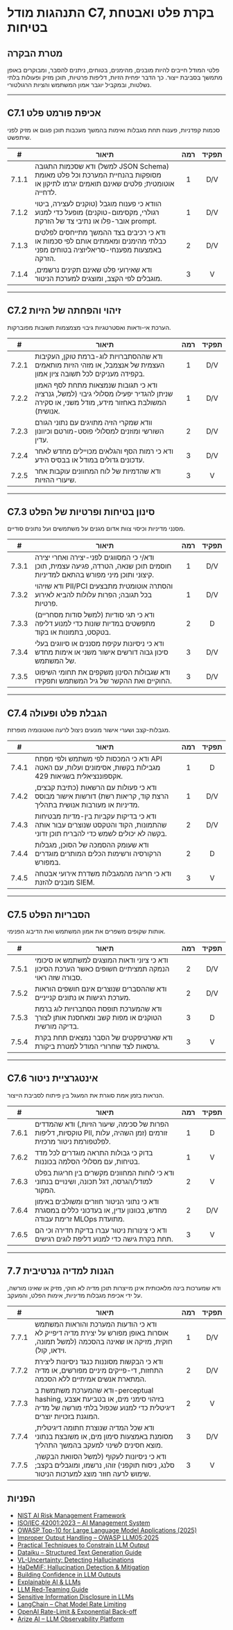 # התנהגות מודל C7, בקרת פלט ואבטחת בטיחות

## מטרת הבקרה

פלטי המודל חייבים להיות מובנים, מהימנים, בטוחים, ניתנים להסבר, ומבוקרים באופן מתמשך בסביבת ייצור. כך הדבר יפחית הזיות, דליפות פרטיות, תוכן מזיק ופעולות בלתי נשלטות, ובמקביל יוגבר אמון המשתמש והציות הרגולטורי.

---

## C7.1 אכיפת פורמט פלט

סכמות קפדניות, פענוח תחת מגבלות ואימות בהמשך מעכבות תוכן פגום או מזיק לפני שיתפשט.

|   #   | תיאור                                                                                                                          | רמה | תפקיד |
| :---: | ------------------------------------------------------------------------------------------------------------------------------ | :-: | :---: |
| 7.1.1 | ודא שסכמות התגובה (למשל JSON Schema) מסופקות בהנחיית המערכת וכל פלט מאומת אוטומטית; פלטים שאינם תואמים יגרמו לתיקון או לדחייה. |  1  |  D/V  |
| 7.1.2 | הוודא כי פענוח מוגבל (טוקנים לעצירה, ביטוי רגולרי, מקסימום-טוקנים) מופעל כדי למנוע אובר-פלו או נתיבי צד של הזרקת prompt.       |  1  |  D/V  |
| 7.1.3 | ודא כי רכיבים בצד ההמשך מתייחסים לפלטים כבלתי מהימנים ומאמתים אותם לפי סכמות או באמצעות מפענחי-סריאליזציה בטוחים מפני הזרקה.   |  2  |  D/V  |
| 7.1.4 | ודא שאירועי פלט שאינם תקינים נרשמים, מוגבלים לפי הקצב, ומוצגים למערכת הניטור.                                                  |  3  |   V   |

---

## C7.2 זיהוי והפחתה של הזיות

הערכת אי-ודאות ואסטרטגיות גיבוי מצמצמות תשובות מפוברקות.

|   #   | תיאור                                                                                                                                 | רמה | תפקיד |
| :---: | ------------------------------------------------------------------------------------------------------------------------------------- | :-: | :---: |
| 7.2.1 | ודא שההסתברויות לוג-ברמת טוקן, העקיבות העצמית של אנצמבל, או מזהי הזיות מותאמים בקפידה מעניקים לכל תשובה ציון אמון.                    |  1  |  D/V  |
| 7.2.2 | ודא כי תגובות שנמצאות מתחת לסף האמון שניתן להגדיר יפעילו מסלולי גיבוי (למשל, גנרציה המשולבת באחזור מידע, מודל משני, או סקירה אנושית). |  1  |  D/V  |
| 7.2.3 | וודא שמקרי הזיה מתויגים עם נתוני הגורם השורשי ומוזנים למסלולי פוסט-מורטם וכיוונון עדין.                                               |  2  |  D/V  |
| 7.2.4 | ודא כי רמות הסף והגלאים מכויילים מחדש לאחר עדכונים גדולים במודל או בבסיס הידע.                                                        |  3  |  D/V  |
| 7.2.5 | ודא שהדמיות של לוח המחוונים עוקבות אחר שיעורי ההזיות.                                                                                 |  3  |   V   |

---

## C7.3 סינון בטיחות ופרטיות של הפלט

מסנני מדיניות וכיסוי צוות אדום מגנים על משתמשים ועל נתונים סודיים.

|   #   | תיאור                                                                                                                       | רמה | תפקיד |
| :---: | --------------------------------------------------------------------------------------------------------------------------- | :-: | :---: |
| 7.3.1 | ודא/י כי המסווגים לפני-יצירה ואחרי יצירה חוסמים תוכן שנאה, הטרדה, פגיעה עצמית, תוכן קיצוני ותוכן מיני מפורש בהתאם למדיניות. |  1  |  D/V  |
| 7.3.2 | ודא שזיהוי PII/PCI והסתרה אוטומטית מתבצעים בכל תגובה; הפרות עלולות להביא לאירוע פרטיות.                                     |  1  |  D/V  |
| 7.3.3 | ודא כי תגי סודיות (למשל סודות מסחריים) מתפשטים במדיות שונות כדי למנוע דליפה בטקסט, בתמונות או בקוד.                         |  2  |   D   |
| 7.3.4 | ודא כי ניסיונות עקיפת מסננים או סיווגים בעלי סיכון גבוה דורשים אישור משני או אימות מחדש של המשתמש.                          |  3  |  D/V  |
| 7.3.5 | ודא שגבולות הסינון משקפים את תחומי השיפוט החוקיים ואת ההקשר של גיל המשתמש ותפקידו.                                          |  3  |  D/V  |

---

## C7.4 הגבלת פלט ופעולה

מגבלות-קצב ושערי אישור מונעים ניצול לרעה ואוטונומיה מופרזת.

|   #   | תיאור                                                                                                                     | רמה | תפקיד |
| :---: | ------------------------------------------------------------------------------------------------------------------------- | :-: | :---: |
| 7.4.1 | ודא כי המכסות לפי משתמש ולפי מפתח API מגבילות בקשות, אסימונים ועלות, עם האטה אקספוננציאלית בשגיאות 429.                   |  1  |   D   |
| 7.4.2 | ודא כי פעולות עם הרשאות (כתיבת קבצים, הרצת קוד, קריאות רשת) דורשות אישור מבוסס מדיניות או מעורבות אנושית בתהליך.          |  1  |  D/V  |
| 7.4.3 | ודא כי בדיקות עקביות בין-מדיות מבטיחות שהתמונות, הקוד והטקסט שנוצרים עבור אותה בקשה לא יכולים לשמש כדי להבריח תוכן זדוני. |  2  |  D/V  |
| 7.4.4 | ודא שעומק ההסמכה של הסוכן, מגבלות הרקורסיה ורשימות הכלים המותרים מוגדרים במפורש.                                          |  2  |   D   |
| 7.4.5 | ודא כי חריגה מהמגבלות משדרת אירועי אבטחה מובנים להזנת SIEM.                                                               |  3  |   V   |

---

## C7.5 הסבריות הפלט

אותות שקופים משפרים את אמון המשתמש ואת הדיבוג הפנימי.

|   #   | תיאור                                                                                               | רמה | תפקיד |
| :---: | --------------------------------------------------------------------------------------------------- | :-: | :---: |
| 7.5.1 | ודא כי ציוני ודאות המוצגים למשתמש או סיכומי הנמקה תמציתיים חשופים כאשר הערכת הסיכון סבורה שזה ראוי. |  2  |  D/V  |
| 7.5.2 | ודא שההסברים שנוצרים אינם חושפים הוראות מערכת רגישות או נתונים קנייניים.                            |  2  |  D/V  |
| 7.5.3 | ודא שהמערכת תופסת הסתברויות לוג ברמת הטוקנים או מפות קשב ומאחסנת אותן לצורך בדיקה מורשית.           |  3  |   D   |
| 7.5.4 | ודא שארטיפקטים של הסבר נמצאים תחת בקרת גרסאות לצד שחרורי המודל למטרת ביקורת.                        |  3  |   V   |

---

## C7.6 אינטגרציית ניטור

הנראות בזמן אמת סוגרת את המעגל בין פיתוח לסביבת הייצור.

|   #   | תיאור                                                                                                            | רמה | תפקיד |
| :---: | ---------------------------------------------------------------------------------------------------------------- | :-: | :---: |
| 7.6.1 | ודא שהמדדים (הפרות של סכימה, שיעור הזיות, טוקסיות, דליפות PII, זמן השהיה, עלות) זורמים לפלטפורמת ניטור מרכזית.   |  1  |   D   |
| 7.6.2 | בדוק כי גבולות התראה מוגדרים לכל מדד בטיחות, עם מסלולי הסלמה בכוננות.                                            |  1  |   V   |
| 7.6.3 | ודא כי לוחות המחוונים מקשרים בין חריגות בפלט למודל/הגרסה, דגל תכונה, ושינויים בנתוני המקור.                      |  2  |   V   |
| 7.6.4 | ודא כי נתוני הניטור חוזרים ומשולבים באימון מחדש, בכוונון עדין, או בעדכוני כללים במסגרת זרימת עבודה MLOps מתועדת. |  2  |  D/V  |
| 7.6.5 | ודא כי צינורות ניטור עברו בדיקת חדירה וכי הם תחת בקרת גישה כדי למנוע דליפת לוגים רגישים.                         |  3  |   V   |

---

## 7.7 הגנות למדיה גנרטיבית

ודא שמערכות בינה מלאכותית אינן מייצרות תוכן מדיה לא חוקי, מזיק או שאינו מורשה, על ידי אכיפת מגבלות מדיניות, אימות הפלט, והמעקב.

|   #   | תיאור                                                                                                                                        | רמה | תפקיד |
| :---: | -------------------------------------------------------------------------------------------------------------------------------------------- | :-: | :---: |
| 7.7.1 | ודא כי הודעות המערכת והוראות המשתמש אוסרות באופן מפורש על יצירת מדיה דיפייק לא חוקית, מזיקה או שאינה בהסכמה (למשל תמונה, וידאו, קול).        |  1  |  D/V  |
| 7.7.2 | ודא כי הבקשות מסוננות כנגד ניסיונות ליצירת התחזות, די-פייקים מיניים מפורשים, או מדיה המתארת אנשים אמיתיים ללא הסכמה.                         |  2  |  D/V  |
| 7.7.3 | ודא שהמערכת משתמשת ב-perceptual hashing, בזיהוי סימני מים, או בטביעת אצבע דיגיטלית כדי למנוע שכפול בלתי מורשה של מדיה המוגנת בזכויות יוצרים. |  2  |   V   |
| 7.7.4 | ודא שכל המדיה שנוצרת חתומה דיגיטלית, מסומנת באמצעות סימון מים, או משובצת בנתוני מוצא חסינים לשינוי למעקב בהמשך התהליך.                       |  3  |  D/V  |
| 7.7.5 | ודא כי ניסיונות לעקוף (למשל הסוואת הבקשה, סלנג, ניסוח תוקפני) זוהו, נרשמו, ומוגבלים בקצב; שימוש לרעה חוזר מוצג למערכות הניטור.               |  3  |   V   |

## הפניות

* [NIST AI Risk Management Framework](https://www.nist.gov/itl/ai-risk-management-framework)
* [ISO/IEC 42001:2023 – AI Management System](https://www.iso.org/obp/ui/en/)
* [OWASP Top-10 for Large Language Model Applications (2025)](https://owasp.org/www-project-top-10-for-large-language-model-applications/)
* [Improper Output Handling – OWASP LLM05:2025](https://genai.owasp.org/llmrisk/llm052025-improper-output-handling/)
* [Practical Techniques to Constrain LLM Output](https://mychen76.medium.com/practical-techniques-to-constraint-llm-output-in-json-format-e3e72396c670)
* [Dataiku – Structured Text Generation Guide](https://blog.dataiku.com/your-guide-to-structured-text-generation)
* [VL-Uncertainty: Detecting Hallucinations](https://arxiv.org/abs/2411.11919)
* [HaDeMiF: Hallucination Detection & Mitigation](https://openreview.net/forum?id=VwOYxPScxB)
* [Building Confidence in LLM Outputs](https://www.alkymi.io/data-science-room/building-confidence-in-llm-outputs)
* [Explainable AI & LLMs](https://duncsand.medium.com/explainable-ai-140912d31b3b)
* [LLM Red-Teaming Guide](https://www.confident-ai.com/blog/red-teaming-llms-a-step-by-step-guide)
* [Sensitive Information Disclosure in LLMs](https://virtualcyberlabs.com/llm-sensitive-information-disclosure/)
* [LangChain – Chat Model Rate Limiting](https://python.langchain.com/docs/how_to/chat_model_rate_limiting/)
* [OpenAI Rate-Limit & Exponential Back-off](https://hackernoon.com/openais-rate-limit-a-guide-to-exponential-backoff-for-llm-evaluation)
* [Arize AI – LLM Observability Platform](https://arize.com/)

